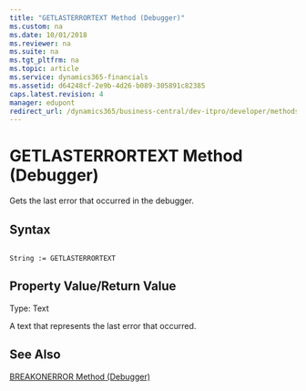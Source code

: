 ```yaml
---
title: "GETLASTERRORTEXT Method (Debugger)"
ms.custom: na
ms.date: 10/01/2018
ms.reviewer: na
ms.suite: na
ms.tgt_pltfrm: na
ms.topic: article
ms.service: dynamics365-financials
ms.assetid: d64248cf-2e9b-4d26-b089-305891c82385
caps.latest.revision: 4
manager: edupont
redirect_url: /dynamics365/business-central/dev-itpro/developer/methods-auto/library
---
```


 

# GETLASTERRORTEXT Method (Debugger)
Gets the last error that occurred in the debugger.  
  
## Syntax  
  
```  
  
String := GETLASTERRORTEXT  
```  
  
## Property Value/Return Value  
 Type: Text  
  
 A text that represents the last error that occurred.  
  
## See Also  
 <!--Links [Debugging](Debugging.md) -->   
 [BREAKONERROR Method \(Debugger\)](devenv-BREAKONERROR-Method-Debugger.md)